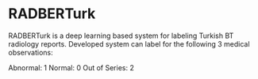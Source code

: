 # RADBERTurk

RADBERTurk is a deep learning based system for labeling Turkish BT radiology reports. Developed system can label for the following 3 medical observations:

Abnormal: 1
Normal: 0
Out of Series: 2

